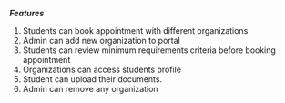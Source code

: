 ***Features***
1. Students can book appointment with different organizations </br>
2. Admin can add new organization to portal
3. Students can review minimum requirements criteria before booking appointment
4. Organizations can access students profile
5. Student can upload their documents.
6. Admin can remove any organization
